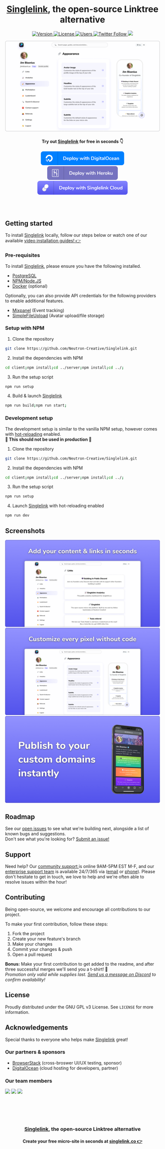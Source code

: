 <br><h1 align="center"><a target="_blank" href="https://singlelink.co">Singlelink</a>, the open-source Linktree alternative</h1>
<p align="center">
    <a href="https://github.com/Neutron-Creative/Singlelink/projects/1">
        <img src="https://img.shields.io/badge/Stable-3.0.0-%235353ec" alt="Version">
    </a>
    <a href="https://www.gnu.org/licenses/gpl-3.0.en.html">
        <img src="https://img.shields.io/badge/License-GPL-%236ab04c" alt="License"/>
    </a>
    <a href="https://app.singlelink.co/analytics"/>
        <img src="https://img.shields.io/badge/dynamic/json?color=FF4081&label=Cloud-hosted%20users&query=users&url=https%3A%2F%2Fapi.singlelink.co%2Fanalytics" alt="Users"/>
    </a>
	<a href="https://twitter.com/singlelink">
		<img alt="Twitter Follow" height=20 src="https://img.shields.io/twitter/follow/singlelink?color=%2300acee&label=Follow%20us%20on%20Twitter&style=plastic">
	</a
	<a href="https://discord.gg/BUbmgV4">
		<img src="https://img.shields.io/discord/739822478276165675?color=%237289da&label=Join%20our%20community%20on%20Discord"/>
	</a>
</p>

<img src="editor/static/gh-hero.png"/>

<div align="center">

<h4>Try out <a href="https://singlelink.co" target="_blank">Singlelink</a> for free in seconds 👇</h4>

<a title="Deploy to DigitalOcean" href="https://cloud.digitalocean.com/apps/new?repo=https://github.com/Neutron-Creative/Singlelink/tree/master" target="_blank"><img src="client/static/deploy-do.svg" height="45"/></a>
<a title="Deploy to Heroku" href="https://app.singlelink.co/create-account" target="_blank"><img src="client/static/deploy-heroku.svg" height="45"/></a>
<a title="Deploy to Singlelink Cloud" href="https://app.singlelink.co/create-account" target="_blank"><img src="client/static/deploy-sl.svg" height="45"/></a>

</div>

<br><br>

## Getting started
To install <a target="_blank" href="https://singlelink.co">Singlelink</a> locally, follow our steps below or watch one of our available <a href="https://youtube.com/" target="_blank">video installation guides! 👉</a>

### Pre-requisites
To install <a target="_blank" href="https://singlelink.co">Singlelink</a>, please ensure you have the following installed.

- <a href="https://www.postgresql.org/" target="_blank">PostgreSQL</a>
- <a href="https://nodejs.org/en/" target="_blank">NPM/Node.JS</a>
- <a href="https://www.docker.com/" target="_blank">Docker</a> (optional)

Optionally, you can also provide API credentials for the following providers to enable additional features.

- <a href="https://mixpanel.com" target="_blank">Mixpanel</a> (Event tracking)
- <a href="https://www.simplefileupload.com/" target="_blank">SimpleFileUpload</a> (Avatar upload/file storage)

### Setup with NPM
1. Clone the repository
```bash
git clone https://github.com/Neutron-Creative/Singlelink.git
```
2. Install the dependencies with NPM
```bash
cd client;npm install;cd ../server;npm install;cd ../;
```
3. Run the setup script
```bash
npm run setup
```
4. Build & launch <a target="_blank" href="https://singlelink.co">Singlelink</a>
```bash
npm run build;npm run start;
```

### Development setup
The development setup is similar to the vanilla NPM setup, however comes with <a href="https://vue-loader.vuejs.org/guide/hot-reload.html" target="_blank">hot-reloading</a> enabled.<br>**🚨 This should not be used in production 🚨**
1. Clone the repository
```bash
git clone https://github.com/Neutron-Creative/Singlelink.git
```
2. Install the dependencies with NPM
```bash
cd client;npm install;cd ../server;npm install;cd ../;
```
3. Run the setup script
```bash
npm run setup
```
4. Launch <a target="_blank" href="https://singlelink.co">Singlelink</a> with hot-reloading enabled
```bash
npm run dev
```

## Screenshots
<img src="editor/static/screenshot-01.png"/>
<img src="editor/static/screenshot-02.png"/>
<img src="editor/static/screenshot-03.png"/>

## Roadmap
See our <a href="https://github.com/Neutron-Creative/Singlelink/issues" target="_blank">open issues</a> to see what we're building next, alongside a list of known bugs and suggestions. <br>Don't see what you're looking for? <a href="https://github.com/Neutron-Creative/Singlelink/issues/new" target="_blank">Submit an issue!</a>

## Support
Need help? Our <a href="https://discord.com/invite/3pBM4Px" target="_blank">community support </a> is online 9AM-5PM EST M-F, and our <a href="mailto:support@neutroncreative.com">enterprise support team</a> is available 24/7/365 via (<a href="mailto:support@neutroncreative.com">email</a> or <a href="tel:+19196530790">phone</a>). Please don't hesitate to get in touch, we love to help and we're often able to resolve issues within the hour!

## Contributing
Being open-source, we welcome and encourage all contributions to our project.

To make your first contribution, follow these steps:

1. Fork the project
2. Create your new feature's branch
3. Make your changes
4. Commit your changes & push
5. Open a pull request

**Bonus:** Make your first contribution to get added to the readme, and after three successful merges we'll send you a t-shirt! 🎉<br>*Promotion only valid while supplies last. <a href="https://discord.gg/BUbmgV4" target="_blank">Send us a message on Discord</a> to confirm availability!*

## License
Proudly distributed under the GNU GPL v3 License. See `LICENSE` for more information.

## Acknowledgements
Special thanks to everyone who helps make <a target="_blank" href="https://singlelink.co">Singlelink</a> great!
### Our partners & sponsors
- <a href="https://www.browserstack.com/" target="_blank">BrowserStack</a> (cross-broswer UI/UX testing, sponsor)
- <a href="https://digitalocean.com/" target="_blank">DigitalOcean</a> (cloud hosting for developers, partner)

### Our team members
<a href="https://twitter.com/jim_bisenius" title="Jim Bisenius, Co-founder & President of Singlelink" target="_blank"><img width="80" src="https://www.gravatar.com/avatar/106e7dda3325b238cc5845df807e9c2d"/></a>
<a href="https://twitter.com/navidk0" title="Navid Kabir, Co-founder & CTO of Singlelink" target="_blank"><img width="80" src="https://www.gravatar.com/avatar/9e4f9cbfec8e363db6c16ad3f32043fb"/></a>
<a href="https://twitter.com/drewbits" title="Drew Boyle, Co-founder & CMO of Singlelink" target="_blank"><img width="80" src="https://pbs.twimg.com/profile_images/1396177710532149256/mQm749Tm_400x400.jpg"/></a>

<br><br>
---------------
<h3 align="center"><a href="https://singlelink.co" target="_blank">Singlelink</a>, the open-source Linktree alternative</h3>
<h4 align="center">
    Create your free micro-site in seconds at <a href="https://app.singlelink.co/create-account" target="_blank">singlelink.co 👉</a>
</h4>

